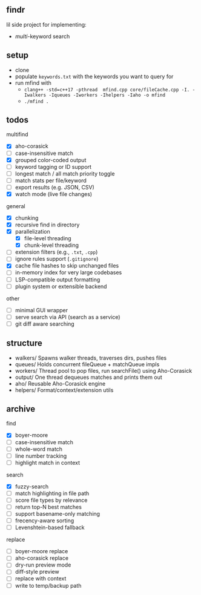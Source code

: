 ## findr

lil side project for implementing:
- *multi*-keyword search

## setup

- clone
- populate `keywords.txt` with the keywords you want to query for
- run mfind with
    - `clang++ -std=c++17 -pthread  mfind.cpp core/fileCache.cpp -I. -Iwalkers -Iqueues -Iworkers -Ihelpers -Iaho -o mfind`
    - `./mfind .`

## todos

multifind
- [X] aho-corasick
- [ ] case-insensitive match
- [X] grouped color-coded output
- [ ] keyword tagging or ID support
- [ ] longest match / all match priority toggle
- [ ] match stats per file/keyword
- [ ] export results (e.g. JSON, CSV)
- [X] watch mode (live file changes)

general
- [X] chunking
- [X] recursive find in directory
- [X] parallelization
    - [X] file-level threading
    - [X] chunk-level threading
- [ ] extension filters (e.g., `.txt`, `.cpp`)
- [ ] ignore rules support (`.gitignore`)
- [X] cache file hashes to skip unchanged files
- [ ] in-memory index for very large codebases
- [ ] LSP-compatible output formatting
- [ ] plugin system or extensible backend

other
- [ ] minimal GUI wrapper
- [ ] serve search via API (search as a service)
- [ ] git diff aware searching

## structure

- walkers/      Spawns walker threads, traverses dirs, pushes files
- queues/	    Holds concurrent fileQueue + matchQueue impls
- workers/	    Thread pool to pop files, run searchFile() using Aho-Corasick
- output/	    One thread dequeues matches and prints them out
- aho/    	    Reusable Aho-Corasick engine
- helpers/	    Format/context/extension utils

## archive

find
- [X] boyer-moore
- [ ] case-insensitive match
- [ ] whole-word match
- [ ] line number tracking
- [ ] highlight match in context

search
- [X] fuzzy-search
- [ ] match highlighting in file path
- [ ] score file types by relevance
- [ ] return top-N best matches
- [ ] support basename-only matching
- [ ] frecency-aware sorting
- [ ] Levenshtein-based fallback

replace
- [ ] boyer-moore replace
- [ ] aho-corasick replace
- [ ] dry-run preview mode
- [ ] diff-style preview
- [ ] replace with context
- [ ] write to temp/backup path
